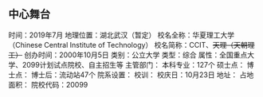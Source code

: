 ## 中心舞台

时间：2019年7月
地理位置：湖北武汉（暂定）
校名全称：华夏理工大学（Chinese Central Institute of Technology）
校名简称：CCIT、~~天理（天朝理工）~~
创办时间：2000年10月5日
类别：公立大学
类型：综合
属性：全国重点大学、2099计划试点院校、自主招生等
主管部门：
本科专业：127个
硕士点：
博士点：
博士后：流动站47个
院系设置：
校训：
校庆日：10月23日
地址：
占地面积：
院校代码：20099